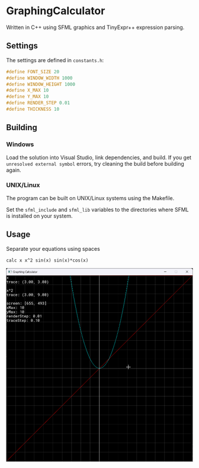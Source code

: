 # GraphingCalculator

Written in C++ using SFML graphics and TinyExpr++ expression parsing.

## Settings
The settings are defined in `constants.h`:
```c
#define FONT_SIZE 20
#define WINDOW_WIDTH 1000
#define WINDOW_HEIGHT 1000
#define X_MAX 10
#define Y_MAX 10
#define RENDER_STEP 0.01
#define THICKNESS 10
```

## Building
### Windows
Load the solution into Visual Studio, link dependencies, and build. If you get `unresolved external symbol` errors, try cleaning the build before building again.
### UNIX/Linux
The program can be built on UNIX/Linux systems using the Makefile.

Set the `sfml_include` and `sfml_lib` variables to the directories where SFML is installed on your system.

## Usage
Separate your equations using spaces
```
calc x x^2 sin(x) sin(x)*cos(x)
```

![screenshot](https://raw.githubusercontent.com/IsmaeelAkram/GraphingCalculator/master/screenshot.png)